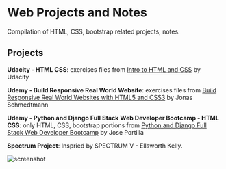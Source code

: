 # Web Projects and Notes
Compilation of HTML, CSS, bootstrap related projects, notes.

## Projects
**Udacity - HTML CSS**: exercises files from [Intro to HTML and CSS](https://www.udacity.com/course/intro-to-html-and-css--ud001) by Udacity

**Udemy - Build Responsive Real World Website**: exercises files from [Build Responsive Real World Websites with HTML5 and CSS3](https://www.udemy.com/course/design-and-develop-a-killer-website-with-html5-and-css3/) by Jonas Schmedtmann

**Udemy - Python and Django Full Stack Web Developer Bootcamp - HTML CSS**: only HTML, CSS, bootstrap portions from [Python and Django Full Stack Web Developer Bootcamp](https://www.udemy.com/course/python-and-django-full-stack-web-developer-bootcamp/) by  Jose Portilla

**Spectrum Project**: Inspried by SPECTRUM V - Ellsworth Kelly.

![screenshot](https://raw.githubusercontent.com/ptyadana/web-projects/master/Spectrum%20Project/spectrum-project-screenshot.png)